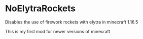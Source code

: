 # NoElytraRockets
Disables the use of firework rockets with elytra in minecraft 1.16.5

This is my first mod for newer versions of minecraft

